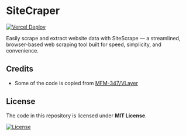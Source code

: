 # SiteCraper

[![Vercel Deploy](https://deploy-badge.vercel.app/vercel/sitescrape?style=for-the-badge&logo=vercel)](https://sitescrape.vercel.app/?ref=github&utm_source=github_repo_readme)

Easily scrape and extract website data with SiteScrape — a streamlined, browser-based web scraping tool built for speed, simplicity, and convenience.

## Credits

- Some of the code is copied from [MFM-347/VLayer](https://github.com/MFM-347/VLayer)

## License

The code in this repository is licensed under **MIT License**.

[![License](https://img.shields.io/github/license/art70x/site-scrape?style=for-the-badge)](./LICENSE)
